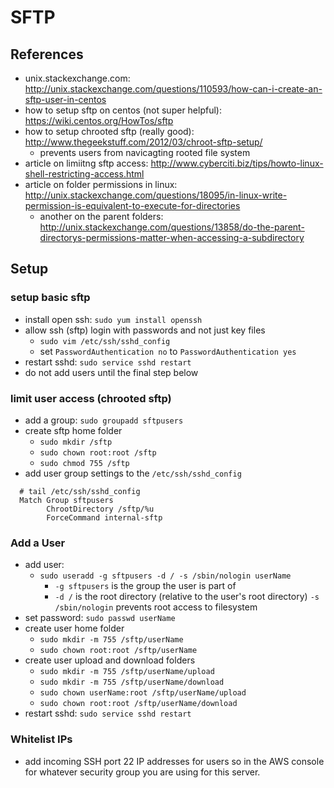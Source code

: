 SFTP
====

References
----------
- unix.stackexchange.com: http://unix.stackexchange.com/questions/110593/how-can-i-create-an-sftp-user-in-centos
- how to setup sftp on centos (not super helpful): https://wiki.centos.org/HowTos/sftp
- how to setup chrooted sftp (really good): http://www.thegeekstuff.com/2012/03/chroot-sftp-setup/
  - prevents users from navicagting rooted file system
- article on limiitng sftp access: http://www.cyberciti.biz/tips/howto-linux-shell-restricting-access.html
- article on folder permissions in linux: http://unix.stackexchange.com/questions/18095/in-linux-write-permission-is-equivalent-to-execute-for-directories
  - another on the parent folders: http://unix.stackexchange.com/questions/13858/do-the-parent-directorys-permissions-matter-when-accessing-a-subdirectory

Setup
-----

### setup basic sftp
- install open ssh: `sudo yum install openssh`
- allow ssh (sftp) login with passwords and not just key files
  - `sudo vim /etc/ssh/sshd_config`
  - set `PasswordAuthentication no` to `PasswordAuthentication yes` 
- restart sshd: `sudo service sshd restart`
- do not add users until the final step below

### limit user access (chrooted sftp)
- add a group: `sudo groupadd sftpusers`
- create sftp home folder
  - `sudo mkdir /sftp`
  - `sudo chown root:root /sftp`
  - `sudo chmod 755 /sftp`
- add user group settings to the `/etc/ssh/sshd_config`

```
  # tail /etc/ssh/sshd_config
  Match Group sftpusers
        ChrootDirectory /sftp/%u
        ForceCommand internal-sftp
```

### Add a User
- add user:
  - `sudo useradd -g sftpusers -d / -s /sbin/nologin userName`
    - `-g sftpusers` is the group the user is part of
    - `-d /` is the root directory (relative to the user's root directory)
    `-s /sbin/nologin` prevents root access to filesystem
- set password: `sudo passwd userName`
- create user home folder
  - `sudo mkdir -m 755 /sftp/userName`
  - `sudo chown root:root /sftp/userName`
- create user upload and download folders
  - `sudo mkdir -m 755 /sftp/userName/upload`
  - `sudo mkdir -m 755 /sftp/userName/download`
  - `sudo chown userName:root /sftp/userName/upload`
  - `sudo chown root:root /sftp/userName/download`
- restart sshd: `sudo service sshd restart`

### Whitelist IPs
- add incoming SSH port 22 IP addresses for users so in the AWS console for whatever security group you are using for this server.
